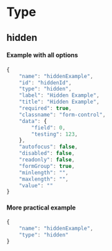 # Type #
## hidden ##

#### Example with all options ####

```javascript
{
    "name": "hiddenExample",
    "id": "hiddenId",
    "type": "hidden",
    "label": "Hidden Example",
    "title": "Hidden Example",
    "required": true,
    "classname": "form-control",
    "data": {
        "field": 0,
        "testing": 123,
    },
    "autofocus": false,
    "disabled": false,
    "readonly": false,
    "formGroup": true,
    "minlength": "",
    "maxlength": "",
    "value": ""
}
```

#### More practical example ####

```javascript
{
    "name": "hiddenExample",
    "type": "hidden"
}
```
